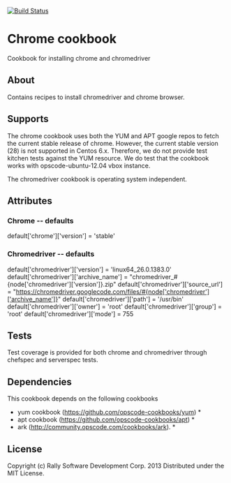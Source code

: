 [![Build Status](https://travis-ci.org/RallySoftware-cookbooks/chrome.png?branch=master)](https://travis-ci.org/RallySoftware-cookbooks/chrome)

# Chrome cookbook
Cookbook for installing chrome and chromedriver

## About
Contains recipes to install chromedriver and chrome browser.

## Supports
The chrome cookbook uses both the YUM and APT google repos to fetch the current stable release of chrome. However, the current
stable version (28) is not supported in Centos 6.x. Therefore, we do not provide test kitchen tests against the YUM resource.
We do test that the cookbook works with opscode-ubuntu-12.04 vbox instance. 

The chromedriver cookbook is operating system independent.

## Attributes
 
### Chrome -- defaults
default['chrome']['version'] = 'stable'
 
### Chromedriver -- defaults
default['chromedriver']['version'] = 'linux64_26.0.1383.0'
default['chromedriver']['archive_name']  = "chromedriver_#{node['chromedriver']['version']}.zip"
default['chromedriver']['source_url']  = "https://chromedriver.googlecode.com/files/#{node['chromedriver']['archive_name']}"
default['chromedriver']['path'] = '/usr/bin'
default['chromedriver']['owner'] = 'root'
default['chromedriver']['group'] = 'root'
default['chromedriver']['mode'] = 755

## Tests
Test coverage is provided for both chrome and chromedriver through chefspec and serverspec tests.

## Dependencies
This cookbook depends on the following cookbooks

* yum cookbook (https://github.com/opscode-cookbooks/yum) *
* apt cookbook (https://github.com/opscode-cookbooks/apt) *
* ark (http://community.opscode.com/cookbooks/ark). *

## License
Copyright (c) Rally Software Development Corp. 2013
Distributed under the MIT License.

